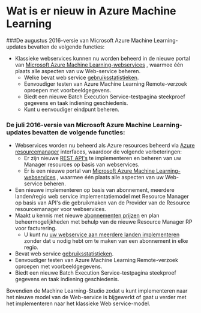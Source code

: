 <properties
    pageTitle="Machine Learning nieuw | Microsoft Azure"
    description="Nieuwe functies die beschikbaar in Azure Machine Learning zijn."
    services="machine-learning"
    documentationCenter=""
    authors="vDonGlover"
    manager="raymondl"
    editor=""/>

<tags
    ms.service="machine-learning"
    ms.workload="data-services"
    ms.tgt_pltfrm="na"
    ms.devlang="na"
    ms.topic="article"
    ms.date="10/05/2016"
    ms.author="v-donglo"/>

# <a name="whats-new-in-azure-machine-learning"></a>Wat is er nieuw in Azure Machine Learning

###<a name="the-august-2016-release-of-microsoft-azure-machine-learning-updates-provide-the-following-features"></a>De augustus 2016-versie van Microsoft Azure Machine Learning-updates bevatten de volgende functies:

* Klassieke webservices kunnen nu worden beheerd in de nieuwe portal van [Microsoft Azure Machine Learning-webservices](https://services.azureml.net/) , waarmee één plaats alle aspecten van uw Web-service beheren.   
    * Welke bevat web service [gebruiksstatistieken](machine-learning-manage-new-webservice.md).
    * Eenvoudiger testen van Azure Machine Learning Remote-verzoek oproepen met voorbeeldgegevens.
    * Biedt een nieuwe Batch Execution Service-testpagina steekproef gegevens en taak indiening geschiedenis.
    * Kunt u eenvoudiger eindpunt beheren.

### <a name="the-july-2016-release-of-microsoft-azure-machine-learning-updates-provide-the-following-features"></a>De juli 2016-versie van Microsoft Azure Machine Learning-updates bevatten de volgende functies:

* Webservices worden nu beheerd als Azure resources beheerd via [Azure resourcemanager](../azure-resource-manager/resource-group-overview.md) interfaces, waardoor de volgende verbeteringen:
    * Er zijn nieuwe [REST API's](https://msdn.microsoft.com/library/azure/Dn950030.aspx) te implementeren en beheren van uw Manager resources op basis van webservices.
    * Er is een nieuwe portal van [Microsoft Azure Machine Learning-webservices](https://services.azureml.net/) , waarmee één plaats alle aspecten van uw Web-service beheren.
* Een nieuwe implementeren op basis van abonnement, meerdere landen/regio web service implementatiemodel met Resource Manager op basis van API's die gebruikmaken van de Provider van de Resource resourcemanager voor webservices.
* Maakt u kennis met nieuwe [abonnementen prijzen](https://azure.microsoft.com/pricing/details/machine-learning/) en plan beheermogelijkheden met behulp van de nieuwe Resource Manager RP voor facturering.
    * U kunt nu [uw webservice aan meerdere landen implementeren](machine-learning-how-to-deploy-to-multiple-regions.md) zonder dat u nodig hebt om te maken van een abonnement in elke regio.
* Bevat web service [gebruiksstatistieken](machine-learning-manage-new-webservice.md).
* Eenvoudiger testen van Azure Machine Learning Remote-verzoek oproepen met voorbeeldgegevens.
* Biedt een nieuwe Batch Execution Service-testpagina steekproef gegevens en taak indiening geschiedenis.

Bovendien de Machine Learning-Studio zodat u kunt implementeren naar het nieuwe model van de Web-service is bijgewerkt of gaat u verder met het implementeren naar het klassieke Web service-model. 
